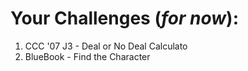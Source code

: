 # Your Challenges (***for now***):

1. CCC '07 J3 - Deal or No Deal Calculato
2. BlueBook - Find the Character